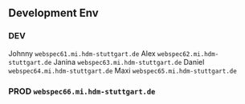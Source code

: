 ## Development Env

### DEV
Johnny `webspec61.mi.hdm-stuttgart.de` 
Alex `webspec62.mi.hdm-stuttgart.de` 
Janina `webspec63.mi.hdm-stuttgart.de` 
Daniel `webspec64.mi.hdm-stuttgart.de` 
Maxi `webspec65.mi.hdm-stuttgart.de` 
### PROD `webspec66.mi.hdm-stuttgart.de`